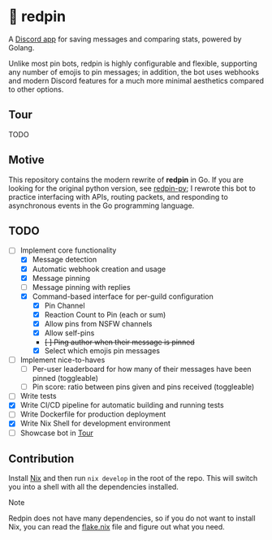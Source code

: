 # 📌 redpin

A [Discord app](https://support.discord.com/hc/en-us/articles/21334461140375-Using-Apps-on-Discord#h_01J7CJ994TKKMGYMG1ZZQ9T3S5) for saving messages and comparing stats, powered by Golang.

Unlike most pin bots, redpin is highly configurable and flexible, supporting any number of emojis to pin messages; in addition, the bot uses webhooks and modern Discord features for a much more minimal aesthetics compared to other options.

## Tour

TODO

## Motive

This repository contains the modern rewrite of **redpin** in Go. If you are looking for the original python version, see [redpin-py](https://github.com/jadc/redpin-py); I rewrote this bot to practice interfacing with APIs, routing packets, and responding to asynchronous events in the Go programming language.

## TODO

- [ ] Implement core functionality
    - [x] Message detection
    - [x] Automatic webhook creation and usage
    - [x] Message pinning
    - [ ] Message pinning with replies
    - [x] Command-based interface for per-guild configuration
        - [x] Pin Channel
        - [x] Reaction Count to Pin (each or sum)
        - [x] Allow pins from NSFW channels
        - [x] Allow self-pins
        - ~~[ ] Ping author when their message is pinned~~
        - [x] Select which emojis pin messages
- [ ] Implement nice-to-haves
    - [ ] Per-user leaderboard for how many of their messages have been pinned (toggleable)
    - [ ] Pin score: ratio between pins given and pins received (toggleable)
- [ ] Write tests
- [x] Write CI/CD pipeline for automatic building and running tests
- [ ] Write Dockerfile for production deployment
- [x] Write Nix Shell for development environment
- [ ] Showcase bot in [Tour](#Tour)

## Contribution

Install [Nix](https://nixos.org/download) and then run `nix develop` in the root of the repo. This will switch you into a shell with all the dependencies installed.

> [!note]
> Redpin does not have many dependencies, so if you do not want to install Nix, you can read the [flake.nix](flake.nix) file and figure out what you need.

